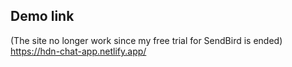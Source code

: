 ## Demo link
(The site no longer work since my free trial for SendBird is ended)
https://hdn-chat-app.netlify.app/

